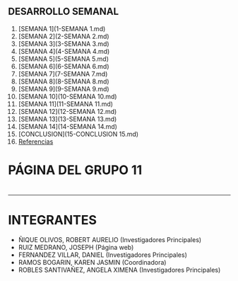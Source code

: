 ## DESARROLLO SEMANAL

1. [SEMANA 1](1-SEMANA 1.md)
2. [SEMANA 2](2-SEMANA 2.md)
3. [SEMANA 3](3-SEMANA 3.md)
4. [SEMANA 4](4-SEMANA 4.md)
5. [SEMANA 5](5-SEMANA 5.md)
6. [SEMANA 6](6-SEMANA 6.md)
7. [SEMANA 7](7-SEMANA 7.md)
8. [SEMANA 8](8-SEMANA 8.md)
9. [SEMANA 9](9-SEMANA 9.md)
10. [SEMANA 10](10-SEMANA 10.md)
11. [SEMANA 11](11-SEMANA 11.md)
12. [SEMANA 12](12-SEMANA 12.md)
13. [SEMANA 13](13-SEMANA 13.md)
14. [SEMANA 14](14-SEMANA 14.md)
15. [CONCLUSION](15-CONCLUSION 15.md)
16. [Referencias](6-J.md#referencias)
# PÁGINA  DEL GRUPO 11 
# 






--------------------

# 

# INTEGRANTES

-	ÑIQUE OLIVOS, ROBERT AURELIO (Investigadores Principales)
-	RUIZ MEDRANO, JOSEPH  (Página web)
-	FERNANDEZ VILLAR, DANIEL  (Investigadores Principales)
-	RAMOS BOGARIN, KAREN JASMIN   (Coordinadora)
-	ROBLES SANTIVAÑEZ, ANGELA XIMENA   (Investigadores Principales)



